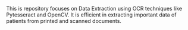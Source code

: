 This is repository focuses on Data Extraction using OCR techniques like Pytesseract and OpenCV. It is efficient in extracting important data of patients from printed and scanned documents.
